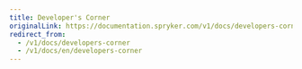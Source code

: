```yaml
---
title: Developer's Corner
originalLink: https://documentation.spryker.com/v1/docs/developers-corner
redirect_from:
  - /v1/docs/developers-corner
  - /v1/docs/en/developers-corner
---
```



